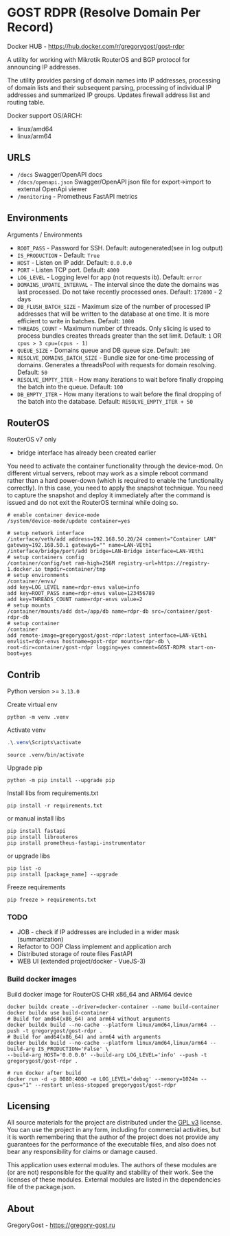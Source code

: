 # GOST RDPR (Resolve Domain Per Record)

Docker HUB - <https://hub.docker.com/r/gregorygost/gost-rdpr>

A utility for working with Mikrotik RouterOS and BGP protocol for announcing IP addresses.

The utility provides parsing of domain names into IP addresses, processing of domain lists and their subsequent parsing,
processing of individual IP addresses and summarized IP groups. Updates firewall address list and routing table.

Docker support OS/ARCH:

- linux/amd64
- linux/arm64

## URLS

- `/docs` Swagger/OpenAPI docs
- `/docs/openapi.json` Swagger/OpenAPI json file for export->import to external OpenApi viewer
- `/monitoring` - Prometheus FastAPI metrics

## Environments

Arguments / Environments

- `ROOT_PASS` - Password for SSH. Default: autogenerated(see in log output)
- `IS_PRODUCTION` - Default: `True`
- `HOST` - Listen on IP addr. Default: `0.0.0.0`
- `PORT` - Listen TCP port. Default: `4000`
- `LOG_LEVEL` - Logging level for app (not requests ib). Default: `error`
- `DOMAINS_UPDATE_INTERVAL` - The interval since the date the domains was last processed. Do not take recently processed
  ones. Default: `172800` - 2 days
- `DB_FLUSH_BATCH_SIZE` - Maximum size of the number of processed IP addresses that will be written to the database at
  one time. It is more efficient to write in batches. Default: `1000`
- `THREADS_COUNT` - Maximum number of threads. Only slicing is used to process bundles creates threads greater than the
  set limit. Default: `1` OR `cpus > 3 cpu=(cpus - 1)`
- `QUEUE_SIZE` - Domains queue and DB queue size. Default: `100`
- `RESOLVE_DOMAINS_BATCH_SIZE` - Bundle size for one-time processing of domains. Generates a threadsPool with requests
  for domain resolving. Default: `50`
- `RESOLVE_EMPTY_ITER` - How many iterations to wait before finally dropping the batch into the queue. Default: `100`
- `DB_EMPTY_ITER` - How many iterations to wait before the final dropping of the batch into the database. Default:
  `RESOLVE_EMPTY_ITER + 50`

## RouterOS

RouterOS v7 only

- bridge interface has already been created earlier

You need to activate the container functionality through the device-mod. On different virtual servers, reboot may work
as a simple reboot command rather than a hard power-down (which is required to enable the functionality correctly). In
this case, you need to apply the snapshot technique. You need to capture the snapshot and deploy it immediately after
the command is issued and do not exit the RouterOS terminal while doing so.

```shell
# enable container device-mode
/system/device-mode/update container=yes
```

```shell
# setup network interface
/interface/veth/add address=192.168.50.20/24 comment="Container LAN" gateway=192.168.50.1 gateway6="" name=LAN-VEth1
/interface/bridge/port/add bridge=LAN-Bridge interface=LAN-VEth1
# setup containers config
/container/config/set ram-high=256M registry-url=https://registry-1.docker.io tmpdir=container/tmp
# setup environments
/container/envs/
add key=LOG_LEVEL name=rdpr-envs value=info
add key=ROOT_PASS name=rdpr-envs value=123456789
add key=THREADS_COUNT name=rdpr-envs value=2
# setup mounts
/container/mounts/add dst=/app/db name=rdpr-db src=/container/gost-rdpr-db
# setup container
/container
add remote-image=gregorygost/gost-rdpr:latest interface=LAN-VEth1 envlist=rdpr-envs hostname=gost-rdpr mounts=rdpr-db \
root-dir=container/gost-rdpr logging=yes comment=GOST-RDPR start-on-boot=yes
```

## Contrib

Python version >= `3.13.0`

Create virtual env

```shell
python -m venv .venv
```

Activate venv

```powershell
.\.venv\Scripts\activate
```

```shell
source .venv/bin/activate
```

Upgrade pip

```shell
python -m pip install --upgrade pip
```

Install libs from requirements.txt

```shell
pip install -r requirements.txt
```

or manual install libs

```shell
pip install fastapi
pip install librouteros
pip install prometheus-fastapi-instrumentator
```

or upgrade libs

```shell
pip list -o
pip install [package_name] --upgrade
```

Freeze requirements

```shell
pip freeze > requirements.txt
```

### TODO

- JOB - check if IP addresses are included in a wider mask (summarization)
- Refactor to OOP Class implement and application arch
- Distributed storage of route files FastAPI
- WEB UI (extended project/docker - VueJS-3)

### Build docker images

Build docker image for RouterOS CHR x86_64 and ARM64 device

```shell
docker buildx create --driver=docker-container --name build-container
docker buildx use build-container
# Build for amd64(x86_64) and arm64 without arguments
docker buildx build --no-cache --platform linux/amd64,linux/arm64 --push -t gregorygost/gost-rdpr .
# Build for amd64(x86_64) and arm64 with arguments
docker buildx build --no-cache --platform linux/amd64,linux/arm64 --build-arg IS_PRODUCTION='False' \
--build-arg HOST='0.0.0.0' --build-arg LOG_LEVEL='info' --push -t gregorygost/gost-rdpr .
```

```shell
# run docker after build
docker run -d -p 8080:4000 -e LOG_LEVEL='debug' --memory=1024m --cpus="1" --restart unless-stopped gregorygost/gost-rdpr
```

## Licensing

All source materials for the project are distributed under the [GPL v3](./LICENSE "License Description") license. You
can use the project in any form, including for commercial activities, but it is worth remembering that the author of the
project does not provide any guarantees for the performance of the executable files, and also does not bear any
responsibility for claims or damage caused.

This application uses external modules. The authors of these modules are (or are not) responsible for the quality and
stability of their work. See the licenses of these modules. External modules are listed in the dependencies file of the
package.json.

## About

GregoryGost - <https://gregory-gost.ru>
